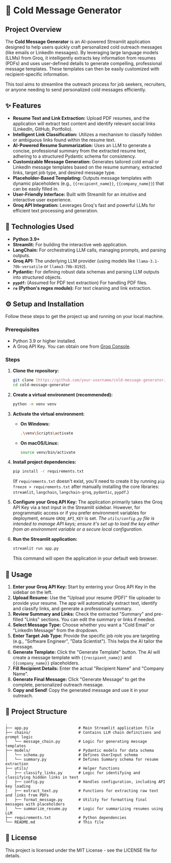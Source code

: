 # 🧊 Cold Message Generator

## Project Overview

The **Cold Message Generator** is an AI-powered Streamlit application designed to help users quickly craft personalized cold outreach messages (like emails or LinkedIn messages). By leveraging large language models (LLMs) from Groq, it intelligently extracts key information from resumes (PDFs) and uses user-defined details to generate compelling, professional message templates. These templates can then be easily customized with recipient-specific information.

This tool aims to streamline the outreach process for job seekers, recruiters, or anyone needing to send personalized cold messages efficiently.

## ✨ Features

* **Resume Text and Link Extraction:** Upload PDF resumes, and the application will extract text content and identify relevant social links (LinkedIn, GitHub, Portfolio).
* **Intelligent Link Classification:** Utilizes a mechanism to classify hidden or ambiguous links found within the resume text.
* **AI-Powered Resume Summarization:** Uses an LLM to generate a concise, professional summary from the extracted resume text, adhering to a structured Pydantic schema for consistency.
* **Customizable Message Generation:** Generates tailored cold email or LinkedIn message templates based on the resume summary, extracted links, target job type, and desired message type.
* **Placeholder-Based Templating:** Outputs message templates with dynamic placeholders (e.g., `{{recipient_name}}`, `{{company_name}}`) that can be easily filled in.
* **User-Friendly Interface:** Built with Streamlit for an intuitive and interactive user experience.
* **Groq API Integration:** Leverages Groq's fast and powerful LLMs for efficient text processing and generation.

## 🚀 Technologies Used

* **Python 3.9+**
* **Streamlit:** For building the interactive web application.
* **LangChain:** For orchestrating LLM calls, managing prompts, and parsing outputs.
* **Groq API:** The underlying LLM provider (using models like `llama-3.1-70b-versatile` or `llama3-70b-8192`).
* **Pydantic:** For defining robust data schemas and parsing LLM outputs into structured objects.
* **`pypdf`:** (Assumed for PDF text extraction) For handling PDF files.
* **`re` (Python's regex module):** For text cleaning and link extraction.

## ⚙️ Setup and Installation

Follow these steps to get the project up and running on your local machine.

### Prerequisites

* Python 3.9 or higher installed.
* A Groq API Key. You can obtain one from [Groq Console](https://console.groq.com/keys).

### Steps

1.  **Clone the repository:**
    ```bash
    git clone [https://github.com/your-username/cold-message-generator.git](https://github.com/your-username/cold-message-generator.git)
    cd cold-message-generator
    ```

2.  **Create a virtual environment (recommended):**
    ```bash
    python -m venv venv
    ```

3.  **Activate the virtual environment:**
    * **On Windows:**
        ```bash
        .\venv\Scripts\activate
        ```
    * **On macOS/Linux:**
        ```bash
        source venv/bin/activate
        ```

4.  **Install project dependencies:**
    ```bash
    pip install -r requirements.txt
    ```
    (If `requirements.txt` doesn't exist, you'll need to create it by running `pip freeze > requirements.txt` after manually installing the core libraries: `streamlit`, `langchain`, `langchain-groq`, `pydantic`, `pypdf`.)

5.  **Configure your Groq API Key:**
    The application primarily takes the Groq API Key via a text input in the Streamlit sidebar. However, for programmatic access or if you prefer environment variables for deployment, ensure `GROQ_API_KEY` is set.
    *The `utils/config.py` file is intended to manage API keys; ensure it's set up to load the key either from an environment variable or a secure local configuration.*

6.  **Run the Streamlit application:**
    ```bash
    streamlit run app.py
    ```
    This command will open the application in your default web browser.

## 🚀 Usage

1.  **Enter your Groq API Key:** Start by entering your Groq API Key in the sidebar on the left.
2.  **Upload Resume:** Use the "Upload your resume (PDF)" file uploader to provide your resume. The app will automatically extract text, identify and classify links, and generate a professional summary.
3.  **Review Summary and Links:** Check the extracted "Summary" and pre-filled "Links" sections. You can edit the summary or links if needed.
4.  **Select Message Type:** Choose whether you want a "Cold Email" or "LinkedIn Message" from the dropdown.
5.  **Enter Target Job Type:** Provide the specific job role you are targeting (e.g., "Software Engineer", "Data Scientist"). This helps the AI tailor the message.
6.  **Generate Template:** Click the "Generate Template" button. The AI will create a message template with `{{recipient_name}}` and `{{company_name}}` placeholders.
7.  **Fill Recipient Details:** Enter the actual "Recipient Name" and "Company Name".
8.  **Generate Final Message:** Click "Generate Message" to get the complete, personalized outreach message.
9.  **Copy and Send!** Copy the generated message and use it in your outreach.

## 📁 Project Structure

```
.
├── app.py                      # Main Streamlit application file
├── chains/                     # Contains LLM chain definitions and prompt logic
│   └── message_chain.py        # Logic for generating message templates
├── models/                     # Pydantic models for data schema
│   └── schema.py               # Defines UserInput schema
│   └── summary.py              # Defines Summary schema for resume extraction
├── utils/                      # Helper functions
│   ├── classify_links.py       # Logic for identifying and classifying hidden links in text
│   ├── config.py               # Handles configuration, including API key loading
│   ├── extract_text.py         # Functions for extracting raw text and links from PDFs
│   ├── format_message.py       # Utility for formatting final messages with placeholders
│   └── summarize_resume.py     # Logic for summarizing resumes using LLM
├── requirements.txt            # Python dependencies
└── README.md                   # This file
```

## 📄 License

This project is licensed under the MIT License - see the LICENSE file for details.
